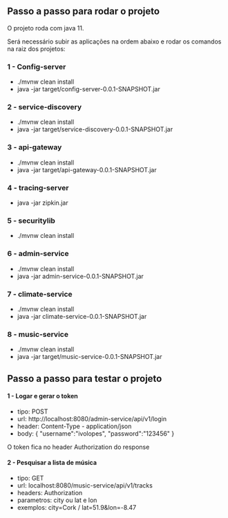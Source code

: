 ## Passo a passo para rodar o projeto

O projeto roda com java 11.

Será necessário subir as aplicações na ordem abaixo e rodar os comandos na raiz dos projetos:

### 1 - Config-server

- ./mvnw clean install
- java -jar target/config-server-0.0.1-SNAPSHOT.jar

### 2 - service-discovery

- ./mvnw clean install
- java -jar target/service-discovery-0.0.1-SNAPSHOT.jar

### 3 - api-gateway

- ./mvnw clean install
- java -jar target/api-gateway-0.0.1-SNAPSHOT.jar

### 4 - tracing-server

- java -jar zipkin.jar

### 5 - securitylib

- ./mvnw clean install

### 6 - admin-service

- ./mvnw clean install
- java -jar admin-service-0.0.1-SNAPSHOT.jar

### 7 - climate-service

- ./mvnw clean install
- java -jar climate-service-0.0.1-SNAPSHOT.jar

### 8 - music-service

- ./mvnw clean install
- java -jar target/music-service-0.0.1-SNAPSHOT.jar

## Passo a passo para testar o projeto

#### 1 - Logar e gerar o token

- tipo: POST
- url: http://localhost:8080/admin-service/api/v1/login
- header: Content-Type - application/json
- body: {
	"username":"ivolopes",
	"password":"123456"
	}

O token fica no header Authorization do response

#### 2 - Pesquisar a lista de música

- tipo: GET
- url: localhost:8080/music-service/api/v1/tracks
- headers: Authorization
- parametros: city ou lat e lon
- exemplos: city=Cork / lat=51.9&lon=-8.47


	
